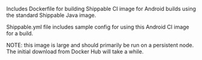 Includes Dockerfile for building Shippable CI image for Android builds using the 
standard Shippable Java image.

Shippable.yml file includes sample config for using this Android CI image for a
build.

NOTE: this image is large and should primarily be run on a persistent node. The 
initial download from Docker Hub will take a while.
